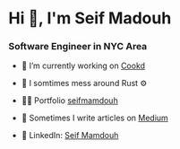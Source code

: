 <h1 align="left">Hi 👋, I'm Seif Madouh</h1>
<h3 align="left">Software Engineer in NYC Area</h3>

- 🔭 I’m currently working on [Cookd](https://cookd.dev/?author=Seif-Mamdouh)

- 🌱 I somtimes mess around Rust ⚙️

- 👨‍💻 Portfolio [seifmamdouh](https://www.seifmamdouh.com/)

- 📝 Sometimes I write articles on [Medium](https://medium.com/@seifmamdouh7878)

- 🤝 LinkedIn: [Seif Mamdouh](https://www.linkedin.com/in/seif-mamdouh/)

